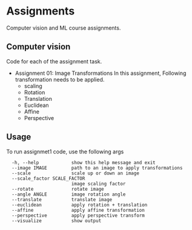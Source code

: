 # Assignments
Computer vision and ML course assignments.

## Computer vision
Code for each of the assignment task. 
 - Assignment 01: Image Transformations
   In this assignment, Following transformation needs to be applied. 
    - scaling
    - Rotation
    - Translation
    - Euclidean
    - Affine
    - Perspective

## Usage
To run assignmet1 code, use the following args
```
  -h, --help            show this help message and exit
  --image IMAGE         path to an image to apply transformations
  --scale               scale up or down an image
  --scale_factor SCALE_FACTOR
                        image scaling factor
  --rotate              rotate image
  --angle ANGLE         image rotation angle
  --translate           translate image
  --euclidean           apply rotation + translation
  --affine              apply affine transformation
  --perspective         apply perspective transform
  --visualize           show output
```
